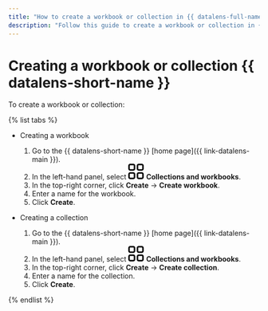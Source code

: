 ```yaml
---
title: "How to create a workbook or collection in {{ datalens-full-name }}"
description: "Follow this guide to create a workbook or collection in {{ datalens-full-name }}."
---
```


# Creating a workbook or collection {{ datalens-short-name }}

To create a workbook or collection:

{% list tabs %}

- Creating a workbook

   1. Go to the {{ datalens-short-name }} [home page]({{ link-datalens-main }}).
   1. In the left-hand panel, select ![collections](../../_assets/datalens/collections.svg) **Collections and workbooks**.
   1. In the top-right corner, click **Create** → **Create workbook**.
   1. Enter a name for the workbook.
   1. Click **Create**.

- Creating a collection

   1. Go to the {{ datalens-short-name }} [home page]({{ link-datalens-main }}).
   1. In the left-hand panel, select ![collections](../../_assets/datalens/collections.svg) **Collections and workbooks**.
   1. In the top-right corner, click **Create** → **Create collection**.
   1. Enter a name for the collection.
   1. Click **Create**.

{% endlist %}
